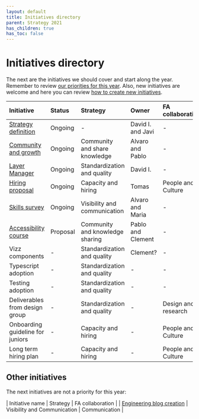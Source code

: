 ```yaml
---
layout: default
title: Initiatives directory
parent: Strategy 2021
has_children: true
has_toc: false
---
```


# Initiatives directory

The next are the initiatives we should cover and start along the year. Remember to review [our priorities for this year](/frontismos/docs/strategy-2021/strategy-priorities). Also, new initiatives are welcome and here you can review [how to create new initiatives](/frontismos/docs/guidelines/how-to-create-initiatives/index).

| Initiative | Status | Strategy | Owner | FA collaboration |Start date | End date |
|:--|:--|:--|:--|:--|:--|:--|
| [Strategy definition](/frontismos/docs/strategy-2021/initiatives-directory/strategy-definition) | Ongoing | - | David I. and Javi | - | Nov-2020 | Mar-2021 |
| [Community and growth](/frontismos/docs/strategy-2021/initiatives-directory/community-growth) | Ongoing | Community and share knowledge | Alvaro and Pablo | - | Nov-2020 | Mar-2021 | 
| [Layer Manager](/frontismos/docs/strategy-2021/initiatives-directory/quality) | Ongoing | Standardization and quality | David I. | - | Feb-2021 | Mar-2021 |
| [Hiring proposal](/frontismos/docs/strategy-2021/initiatives-directory/hiring-proposal) | Ongoing | Capacity and hiring | Tomas | People and Culture | Mar-2021 | Mar-2021 |
| [Skills survey](/frontismos/docs/strategy-2021/initiatives-directory/skills-survey) | Ongoing | Visibility and communication | Alvaro and Maria | - | Jan-2021 | - |
| [Accessibility course](/frontismos/docs/strategy-2021/initiatives-directory/accessibility-course) | Proposal | Community and knowledge sharing | Pablo and Clement | - | - | - |
| Vizz components | - | Standardization and quality | Clement? | - | - | - |
| Typescript adoption | - | Standardization and quality | - | - | Jan-2021 | Dec-2021 |
| Testing adoption | - | Standardization and quality | - | - | Jan-2021 | Dec-2021 |
| Deliverables from design group | - | Standardization and quality | - | Design and research | - | - |
| Onboarding guideline for juniors | - | Capacity and hiring | - | People and Culture | - | - |
| Long term hiring plan | - | Capacity and hiring | - | People and Culture | - | - |

## Other initiatives

The next initiatives are not a priority for this year:

| Initiative name | Strategy | FA collaboration |
| [Engineering blog creation](/frontismos/docs/strategy-2021/initiatives-directory/typescript) | Visibility and Communication | Communication |